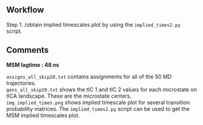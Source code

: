 ## Workflow

Step 1. /obtain implied timescales plot by using the `implied_times2.py` script.
</br >

## Comments
**MSM lagtime : 48 ns**
</br >

`assigns_all_skip20.txt` contains assignments for all of the 50 MD trajectories.
</br>
`gens_all_skip20.txt` shows the tIC 1 and tIC 2 values for each microstate on tICA landscape. These are the microstate centers.
</br>
`img_implied_times.png` shows implied timescale plot for several transition probability matrices. 
The `implied_times2.py` script can be used to get the MSM implied timescales plot.

